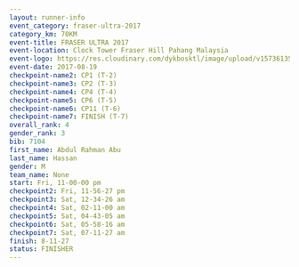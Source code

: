 ```yaml
---
layout: runner-info 
event_category: fraser-ultra-2017 
category_km: 70KM 
event-title: FRASER ULTRA 2017 
event-location: Clock Tower Fraser Hill Pahang Malaysia 
event-logo: https://res.cloudinary.com/dykbosktl/image/upload/v1573613535/Logo/logo_mfst7w.jpg 
event-date: 2017-08-19 
checkpoint-name2: CP1 (T-2) 
checkpoint-name3: CP2 (T-3) 
checkpoint-name4: CP4 (T-4) 
checkpoint-name5: CP6 (T-5) 
checkpoint-name6: CP11 (T-6) 
checkpoint-name7: FINISH (T-7) 
overall_rank: 4
gender_rank: 3
bib: 7104
first_name: Abdul Rahman Abu
last_name: Hassan
gender: M
team_name: None
start: Fri, 11-00-00 pm
checkpoint2: Fri, 11-56-27 pm
checkpoint3: Sat, 12-34-26 am
checkpoint4: Sat, 02-11-00 am
checkpoint5: Sat, 04-43-05 am
checkpoint6: Sat, 05-58-16 am
checkpoint7: Sat, 07-11-27 am
finish: 8-11-27
status: FINISHER
---
```

